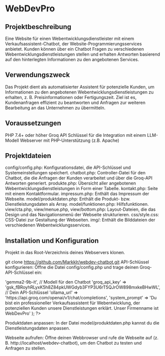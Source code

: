 # WebDevPro

## Projektbeschreibung
Eine Website für einen Webentwicklungsdienstleister mit einem Verkaufsassistent-Chatbot, der Website-Programmierungsservices anbietet. Kunden können über ein Chatbot Fragen zu verschiedenen Webentwicklungsdienstleistungen stellen und erhalten Antworten basierend auf den hinterlegten Informationen zu den angebotenen Services.

## Verwendungszweck
Das Projekt dient als automatisierter Assistent für potenzielle Kunden, um Informationen zu den angebotenen Webentwicklungsdienstleistungen zu erhalten, z. B. Preisinformationen oder Fertigungszeit. Ziel ist es, Kundenanfragen effizient zu beantworten und Anfragen zur weiteren Bearbeitung an das Unternehmen zu übermitteln.

## Voraussetzungen
PHP 7.4+ oder höher
Groq API Schlüssel für die Integration mit einem LLM-Modell
Webserver mit PHP-Unterstützung (z.B. Apache)

## Projektdateien
config/config.php: Konfigurationsdatei, die API-Schlüssel und Systemeinstellungen speichert.
chatbot.php: Controller-Datei für den Chatbot, die die Anfragen der Kunden verarbeitet und über die Groq-API Antworten generiert.
produkte.php: Übersicht aller angebotenen Webentwicklungsdienstleistungen in Form einer Tabelle.
kontakt.php: Seite mit einem Kontaktformular.
impressum.php: Enthält das Impressum der Webseite.
model/produktdaten.php: Enthält die Produkt- bzw. Dienstleistungsdaten als Array.
model/funktionen.php: Hilfsfunktionen.
view/cta.php, view/menue.php, view/bottom.php: Layout-Dateien, die das Design und das Navigationsmenü der Webseite strukturieren.
css/style.css: CSS-Datei zur Gestaltung der Webseiten.
img/: Enthält die Bilddateien der verschiedenen Webentwicklungsservices.

## Installation und Konfiguration
Projekt in das Root-Verzeichnis deines Webservers klonen.

git clone https://github.com/Markklr/webdev-chatbot.git
API-Schlüssel konfigurieren: Öffne die Datei config/config.php und trage deinen Groq-API-Schlüssel ein:

<?php
return array(
    'llm_model' => 'gemma2-9b-it', // Modell für den Chatbot
    'groq_api_key' => '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', // Dein API-Schlüssel
    'ollama_url' => 'https://api.groq.com/openai/v1/chat/completions',
    'system_prompt' => 'Du bist ein professioneller Verkaufsassistent für Webentwicklung, der potenziellen Kunden unsere Dienstleistungen erklärt. Unser Firmenname ist WebDevPro'
);
?>

Produktdaten anpassen: In der Datei model/produktdaten.php kannst du die Dienstleistungsdaten anpassen.


Webseite aufrufen: Öffne deinen Webbrowser und rufe die Webseite auf (z. B. http://localhost/webdev-chatbot), um den Chatbot zu testen und Anfragen zu stellen.